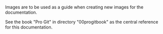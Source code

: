 Images are to be used as a guide when creating new images for the documentation.

See the book "Pro Git" in directory "00progitbook" as the central reference for this documentation.

